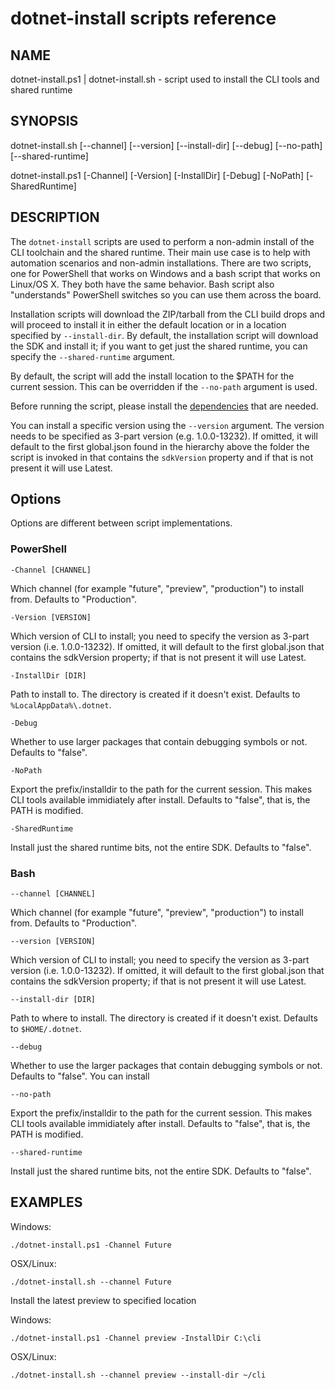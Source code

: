 dotnet-install scripts reference
================================

## NAME
dotnet-install.ps1 | dotnet-install.sh - script used to install the CLI tools and shared runtime

## SYNOPSIS
dotnet-install.sh [--channel] [--version]
    [--install-dir] [--debug] [--no-path] 
    [--shared-runtime]

dotnet-install.ps1 [-Channel] [-Version]
    [-InstallDir] [-Debug] [-NoPath] 
    [-SharedRuntime]

## DESCRIPTION
The `dotnet-install` scripts are used to perform a non-admin install of the CLI toolchain and the shared runtime. Their 
main use case is to help with automation scenarios and non-admin installations. There are two scripts, one for PowerShell 
that works on Windows and a bash script that works on Linux/OS X. They both have the same behavior. Bash script also 
"understands" PowerShell switches so you can use them across the board. 

Installation scripts will download the ZIP/tarball from the CLI build drops and will proceed to install it in either the 
default location or in a location specified by `--install-dir`. By default, the installation script 
will download the SDK and install it; if you want to get just the shared runtime, you can specify the `--shared-runtime`
argument. 

By default, the script will add the install location to the $PATH for the current session. This can be overridden if the 
`--no-path` argument is used. 

Before running the script, please install the [dependencies](https://github.com/dotnet/cli/tree/rel/1.0.0/Documentation/reqs.md) 
that are needed. 

You can install a specific version using the `--version` argument. The version needs to be specified as 3-part version 
(e.g. 1.0.0-13232). If omitted, it will default to the first global.json found in the hierarchy above the folder the script 
is invoked in that contains the `sdkVersion` property and if that is not present it will use Latest.

## Options
Options are different between script implementations. 

### PowerShell
`-Channel [CHANNEL]`

Which channel (for example "future", "preview", "production") to install from. Defaults to "Production".

`-Version [VERSION]`

Which version of CLI to install; you need to specify the version as 3-part version (i.e. 1.0.0-13232). If omitted, it will default to the first global.json that contains the sdkVersion property; if that is not present it will use Latest. 	

`-InstallDir [DIR]`

Path to install to. The directory is created if it doesn't exist. Defaults to `%LocalAppData%\.dotnet`.

`-Debug`

Whether to use larger packages that contain debugging symbols or not. Defaults to "false".	

`-NoPath`

Export the prefix/installdir to the path for the current session. This makes CLI tools available immidiately after install. 
Defaults to "false", that is, the PATH is modified. 

`-SharedRuntime`

Install just the shared runtime bits, not the entire SDK. Defaults to "false".

### Bash
`--channel [CHANNEL]`

Which channel (for example "future", "preview", "production") to install from. Defaults to "Production".

`--version [VERSION]`

Which version of CLI to install; you need to specify the version as 3-part version (i.e. 1.0.0-13232). If omitted, it will default to the first global.json that contains the sdkVersion property; if that is not present it will use Latest. 	

`--install-dir [DIR]`

Path to where to install. The directory is created if it doesn't exist. Defaults to `$HOME/.dotnet`.

`--debug`

Whether to use the larger packages that contain debugging symbols or not. Defaults to "false". You can install 

`--no-path`

Export the prefix/installdir to the path for the current session. This makes CLI tools available immidiately after install. 
Defaults to "false", that is, the PATH is modified. 

`--shared-runtime`

Install just the shared runtime bits, not the entire SDK. Defaults to "false".

## EXAMPLES

Windows:

```
./dotnet-install.ps1 -Channel Future
```

OSX/Linux:

```
./dotnet-install.sh --channel Future
```

Install the latest preview to specified location

Windows:

```
./dotnet-install.ps1 -Channel preview -InstallDir C:\cli
```

OSX/Linux:

```
./dotnet-install.sh --channel preview --install-dir ~/cli
```

